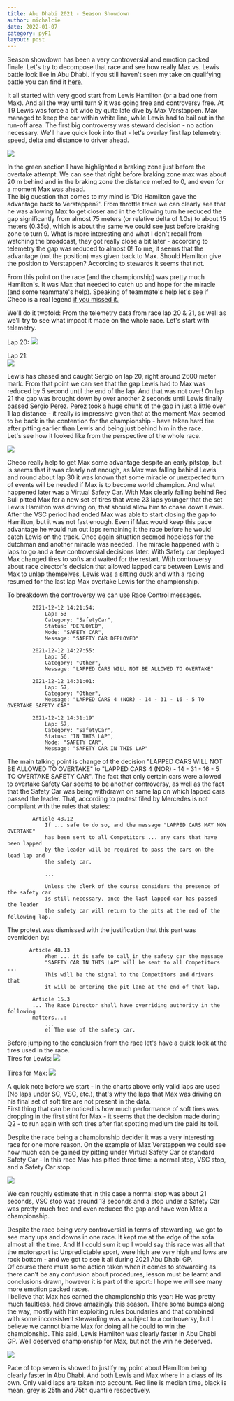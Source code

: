 ```yaml
---
title: Abu Dhabi 2021 - Season Showdown
author: michalcie
date: 2022-01-07
category: pyF1
layout: post
---
```

Season showdown has been a very controversial and emotion packed finale. Let's try to decompose that race and see how really Max vs. Lewis battle look like in Abu Dhabi. If you still haven't seen my take on qualifying battle you can find it [here.](https://michalcie.github.io/pyF1/pyf1/2022-01-06-AbuDhabi-TowOrNotToTow.html) 

It all started with very good start from Lewis Hamilton (or a bad one from Max). And all the way until turn 9 it was going free and controversy free. At T9 Lewis was force a bit wide by quite late dive by Max Verstappen. Max managed to keep the car within white line, while Lewis had to bail out in the run-off area. The first big controversy was steward decision - no action necessary. We'll have quick look into that - let's overlay first lap telemetry: speed, delta and distance to driver ahead.  

![](../Analysis/AbuDhabi2021/2021_AbuDhabi_Race_L1.png)

In the green section I have highlighted a braking zone just before the overtake attempt. We can see that right before braking zone max was about 20 m behind and in the braking zone the distance melted to 0, and even for a moment Max was ahead.  
The big question that comes to my mind is 'Did Hamilton gave the advantage back to Verstappen?'. From throttle trace we can clearly see that he was allowing Max to get closer and in the following turn he reduced the gap significantly from almost 75 meters (or relative delta of 1.0s) to about 15 meters (0.35s), which is about the same we could see just before braking zone to turn 9. What is more interesting and what I don't recall from watching the broadcast, they got really close a bit later - according to telemetry the gap was reduced to almost 0! To me, it seems that the advantage (not the position) was given back to Max. Should Hamilton give the position to Verstappen? According to stewards it seems that not.   
  
From this point on the race (and the championship) was pretty much Hamilton's. It was Max that needed to catch up and hope for the miracle (and some teammate's help). Speaking of teammate's help let's see if Checo is a real legend [if you missed it.](http://livetiming.formula1.com/static/2021/2021-12-12_Abu_Dhabi_Grand_Prix/2021-12-12_Race/TeamRadio/MAXVER01_33_20211212_133443.mp3) 

We'll do it twofold: From the telemetry data from race lap 20 & 21, as well as we'll try to see what impact it made on the whole race. Let's start with telemetry.  

Lap 20:
![](../Analysis/AbuDhabi2021/2021_AbuDhabi_Race_Analysis_ChecoIsLegand_P1.png)

Lap 21:  
![](../Analysis/AbuDhabi2021/2021_AbuDhabi_Race_Analysis_ChecoIsLegand_P2.png)

Lewis has chased and caught Sergio on lap 20, right around 2600 meter mark. From that point we can see that the gap Lewis had to Max was reduced by 5 second until the end of the lap. And that was not over! On lap 21 the gap was brought down by over another 2 seconds until Lewis finally passed Sergio Perez. Perez took a huge chunk of the gap in just a little over 1 lap distance - it really is impressive given that at the moment Max seemed to be back in the contention for the championship - have taken hard tire after pitting earlier than Lewis and being just behind him in the race.  
Let's see how it looked like from the perspective of the whole race.

![](../Analysis/AbuDhabi2021/2021_AbuDhabi_Race_TimeGap_HAM-VER.png)

Checo really help to get Max some advantage despite an early pitstop, but is seems that it was clearly not enough, as Max was falling behind Lewis and round about lap 30 it was known that some miracle or unexpected turn of events will be needed if Max is to become world champion. And what happened later was a Virtual Safety Car. With Max clearly falling behind Red Bull pitted Max for a new set of tires that were 23 laps younger that the set Lewis Hamilton was driving on, that should allow him to chase down Lewis. After the VSC period had ended Max was able to start closing the gap to Hamilton, but it was not fast enough. Even if Max would keep this pace advantage he would run out laps remaining it the race before he would catch Lewis on the track. Once again situation seemed hopeless for the dutchman and another miracle was needed. The miracle happened with 5 laps to go and a few controversial decisions later. With Safety car deployed Max changed tires to softs and waited for the restart. With controversy about race director's decision that allowed lapped cars between Lewis and Max to unlap themselves, Lewis was a sitting duck and with a racing resumed for the last lap Max overtake Lewis for the championship.

To breakdown the controversy we can use Race Control messages.

```
        2021-12-12 14:21:54:
            Lap: 53
            Category: "SafetyCar",
            Status: "DEPLOYED",
            Mode: "SAFETY CAR",
            Message: "SAFETY CAR DEPLOYED"
            
        2021-12-12 14:27:55:
            Lap: 56,
            Category: "Other",
            Message: "LAPPED CARS WILL NOT BE ALLOWED TO OVERTAKE"
            
        2021-12-12 14:31:01: 
            Lap: 57,
            Category: "Other",
            Message: "LAPPED CARS 4 (NOR) - 14 - 31 - 16 - 5 TO OVERTAKE SAFETY CAR"
            
        2021-12-12 14:31:19"
            Lap: 57,
            Category: "SafetyCar",
            Status: "IN THIS LAP",
            Mode: "SAFETY CAR",
            Message: "SAFETY CAR IN THIS LAP"
```  
The main talking point is change of the decision "LAPPED CARS WILL NOT BE ALLOWED TO OVERTAKE" to
"LAPPED CARS 4 (NOR) - 14 - 31 - 16 - 5 TO OVERTAKE SAFETY CAR". The fact that only certain cars were allowed to overtake Safety Car seems to be another controversy, as well as the fact that the Safety Car was being withdrawn on same lap on which lapped cars passed the leader. That, according to protest filed by Mercedes is not compliant with the rules that states:
```
        Article 48.12
            If ... safe to do so, and the message "LAPPED CARS MAY NOW OVERTAKE"
            has been sent to all Competitors ... any cars that have been lapped
            by the leader will be required to pass the cars on the lead lap and
            the safety car.  
            
            ...
            
            Unless the clerk of the course considers the presence of the safety car
            is still necessary, once the last lapped car has passed the leader
            the safety car will return to the pits at the end of the following lap.
```

The protest was dismissed with the justification that this part was overridden by:
```
       Article 48.13
            When ... it is safe to call in the safety car the message 
            "SAFETY CAR IN THIS LAP" will be sent to all Competitors ... 
            This will be the signal to the Competitors and drivers that 
            it will be entering the pit lane at the end of that lap.
            
        Article 15.3
        ... The Race Director shall have overriding authority in the following
        matters...:
            ...
            e) The use of the safety car.
```

Before jumping to the conclusion from the race let's have a quick look at the tires used in the race.  
Tires for Lewis:
![](../Analysis/AbuDhabi2021/2021_AbuDhabi_Race_HamTires.png)  

Tires for Max:
![](../Analysis/AbuDhabi2021/2021_AbuDhabi_Race_MaxTires.png)

A quick note before we start - in the charts above only valid laps are used (No laps under SC, VSC, etc.), that's why the laps that Max was driving on his final set of soft tire are not present in the data.  
First thing that can be noticed is how much performance of soft tires was dropping in the first stint for Max - it seems that the decision made during Q2  - to run again with soft tires after flat spotting medium tire paid its toll. 

Despite the race being a championship decider it was a very interesting race for one more reason.
On the example of Max Verstappen we could see how much can be gained by pitting under Virtual Safety Car or standard Safety Car - In this race Max has pitted three time: a normal stop, VSC stop, and a Safety Car stop.

![](../Analysis/AbuDhabi2021/2021_AbuDhabi_Race_TimeGap_HAM-VER_annotated.png)

We can roughly estimate that in this case a normal stop was about 21 seconds, VSC stop was around 13 seconds and a stop under a Safety Car was pretty much free and even reduced the gap and have won Max a championship. 

Despite the race being very controversial in terms of stewarding, we got to see many ups and downs in one race. It kept me at the edge of the sofa almost all the time. And If I could sum it up I would say this race was all that the motorsport is: Unpredictable sport, were high are very high and lows are rock bottom - and we got to see it all during 2021 Abu Dhabi GP.  
Of course there must some action taken when it comes to stewarding as there can't be any confusion about procedures, lesson must be learnt and conclusions drawn, however it is part of the sport: I hope we will see many more emotion packed races.  
I believe that Max has earned the championship this year: He was pretty much faultless, had drove amazingly this season. There some bumps along the way, mostly with him exploiting rules boundaries and that combined with some inconsistent stewarding was a subject to a controversy, but I believe we cannot blame Max for doing all he could to win the championship. This said, Lewis Hamilton was clearly faster in Abu Dhabi GP. Well deserved championship for Max, but not the win he deserved.  

![](../Analysis/AbuDhabi2021/2021_AbuDhabi_Race_Pace_Top7.png)

Pace of top seven is showed to justify my point about Hamilton being clearly faster in Abu Dhabi. And both Lewis and Max where in a class of its own. Only valid laps are taken into account. Red line is median time, black is mean, grey is 25th and 75th quantile respectively.